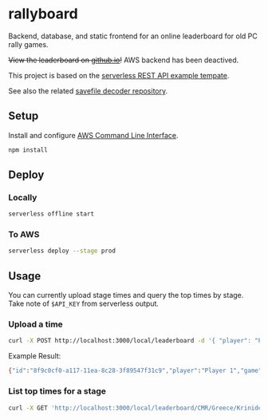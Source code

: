 # rallyboard

Backend, database, and static frontend for an online leaderboard for old PC rally games.

~~View the leaderboard on [github.io](https://psaikko.github.io/rally-leaderboard/web/)!~~ AWS backend has been deactived.

This project is based on the [serverless REST API example tempate](https://github.com/serverless/examples/tree/master/aws-node-rest-api-with-dynamodb).

See also the related [savefile decoder repository](https://github.com/psaikko/rally-decode).

## Setup

Install and configure [AWS Command Line Interface](https://aws.amazon.com/cli/).

```bash
npm install
```

## Deploy

### Locally

```bash
serverless offline start
```

### To AWS

```bash
serverless deploy --stage prod
```

## Usage

You can currently upload stage times and query the top times by stage.
Take note of `$API_KEY` from serverless output.

### Upload a time

```bash
curl -X POST http://localhost:3000/local/leaderboard -d '{ "player": "Player 1", "game": "CMR", "rally": "Greece", "stage": "Krinides", "splits": [1,2,3,4], "time": 42, "car": "SUBARU", "manual": true }' -H "x-api-key: $API_KEY" -H "Content-Type: application/json"
```

Example Result:
```bash
{"id":"8f9c0cf0-a117-11ea-8c28-3f89547f31c9","player":"Player 1","game":"CMR","rally":"Greece","stage":"Krinides","gameRallyStage":"CMR-Greece-Krinides","splits":[1,2,3,4],"time":42,"car":"SUBARU","manual":true,"createdAt":1590693315390}
```

### List top times for a stage

```bash
curl -X GET 'http://localhost:3000/local/leaderboard/CMR/Greece/Krinides'
```
